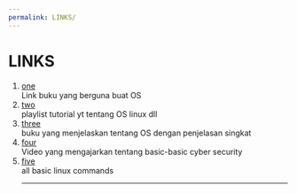 ```yaml
---
permalink: LINKS/
---
```


# LINKS

1. [one](https://www.os-book.com/OS10/slide-dir/)<br>
    Link buku yang berguna buat OS
2. [two](https://os.vlsm.org/playlists/)<br>
    playlist tutorial yt tentang OS linux dll
3. [three](https://rms46.vlsm.org/2/213.pdf)<br>
    buku yang menjelaskan tentang OS dengan penjelasan singkat
4. [four](https://www.youtube.com/watch?v=U_P23SqJaDc)<br>
    Video yang mengajarkan tentang basic-basic cyber security
5. [five](https://www.javatpoint.com/linux-commands)<br>
    all basic linux commands
   <br>
   <hr>
   
